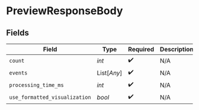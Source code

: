 # PreviewResponseBody


## Fields

| Field                         | Type                          | Required                      | Description                   |
| ----------------------------- | ----------------------------- | ----------------------------- | ----------------------------- |
| `count`                       | *int*                         | :heavy_check_mark:            | N/A                           |
| `events`                      | List[*Any*]                   | :heavy_check_mark:            | N/A                           |
| `processing_time_ms`          | *int*                         | :heavy_check_mark:            | N/A                           |
| `use_formatted_visualization` | *bool*                        | :heavy_check_mark:            | N/A                           |